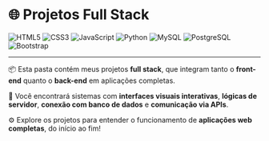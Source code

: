 # 🌐 Projetos Full Stack

![HTML5](https://img.shields.io/badge/-HTML5-E34F26?style=flat&logo=html5&logoColor=white)
![CSS3](https://img.shields.io/badge/-CSS3-1572B6?style=flat&logo=css3&logoColor=white)
![JavaScript](https://img.shields.io/badge/-JavaScript-F7DF1E?style=flat&logo=javascript&logoColor=black)
![Python](https://img.shields.io/badge/-Python-3776AB?style=flat&logo=python&logoColor=white)
![MySQL](https://img.shields.io/badge/-Mysql-47A248?style=flat&logo=mysql&logoColor=white)
![PostgreSQL](https://img.shields.io/badge/-PostgreSQL-4169E1?style=flat&logo=postgresql&logoColor=white)
![Bootstrap](https://img.shields.io/badge/-Bootstrap-20232A?style=flat&logo=bootstrap&logoColor=61DAFB)

---

📦 Esta pasta contém meus projetos **full stack**, que integram tanto o **front-end** quanto o **back-end** em aplicações completas.

🧩 Você encontrará sistemas com **interfaces visuais interativas**, **lógicas de servidor**, **conexão com banco de dados** e **comunicação via APIs**.

⚙️ Explore os projetos para entender o funcionamento de **aplicações web completas**, do início ao fim!
